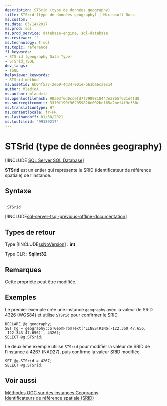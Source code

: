 ```yaml
---
description: STSrid (type de données geography)
title: STSrid (type de données geography) | Microsoft Docs
ms.custom: ''
ms.date: 03/14/2017
ms.prod: sql
ms.prod_service: database-engine, sql-database
ms.reviewer: ''
ms.technology: t-sql
ms.topic: reference
f1_keywords:
- STSrid (geography Data Type)
- STSrid_TSQL
dev_langs:
- TSQL
helpviewer_keywords:
- STSrid method
ms.assetid: 6b04f5a7-2e69-4d34-901e-b61ba6ca9c14
author: MladjoA
ms.author: mlandzic
ms.openlocfilehash: 90a03f6d0ccefd7f7989818447e3865f621d4fd0
ms.sourcegitcommit: 33f0f190f962059826e002be165a2bef4f9e350c
ms.translationtype: HT
ms.contentlocale: fr-FR
ms.lasthandoff: 01/30/2021
ms.locfileid: "99189217"
---
```

# <a name="stsrid-geography-data-type"></a>STSrid (type de données geography)
[!INCLUDE [SQL Server SQL Database](../../includes/applies-to-version/sql-asdb.md)]

  **STSrid** est un entier qui représente le SRID (identificateur de référence spatiale) de l’instance.  
  
## <a name="syntax"></a>Syntaxe  
  
```  
  
.STSrid  
```  
  
[!INCLUDE[sql-server-tsql-previous-offline-documentation](../../includes/sql-server-tsql-previous-offline-documentation.md)]

## <a name="return-types"></a>Types de retour
 Type [!INCLUDE[ssNoVersion](../../includes/ssnoversion-md.md)] : **int**  
  
 Type CLR : **SqlInt32**  
  
## <a name="remarks"></a>Remarques  
 Cette propriété peut être modifiée.  
  
## <a name="examples"></a>Exemples  
 Le premier exemple crée une instance `geography` avec la valeur de SRID 4326 (WGS84) et utilise `STSrid` pour confirmer le SRID.  
  
```  
DECLARE @g geography;  
SET @g = geography::STGeomFromText('LINESTRING(-122.360 47.656, -122.343 47.656)', 4326);  
SELECT @g.STSrid;  
```  
  
 Le deuxième exemple utilise `STSrid` pour modifier la valeur de SRID de l'instance à 4267 (NAD27), puis confirme la valeur SRID modifiée.  
  
```  
SET @g.STSrid = 4267;  
SELECT @g.STSrid;  
```  
  
## <a name="see-also"></a>Voir aussi  
 [Méthodes OGC sur des instances Geography](../../t-sql/spatial-geography/ogc-methods-on-geography-instances.md)   
 [Identificateurs de référence spatiale &#40;SRID&#41;](../../relational-databases/spatial/spatial-reference-identifiers-srids.md)  
  
  
